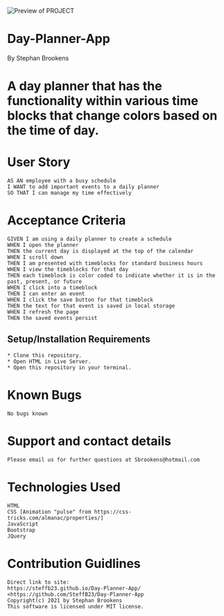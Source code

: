 ![Preview of PROJECT](assets\images\Preview.gif)

# Day-Planner-App  
By Stephan Brookens

# A day planner that has the functionality within various time blocks that change colors based on the time of day.

# User Story

```
AS AN employee with a busy schedule
I WANT to add important events to a daily planner
SO THAT I can manage my time effectively
```

# Acceptance Criteria

```
GIVEN I am using a daily planner to create a schedule
WHEN I open the planner
THEN the current day is displayed at the top of the calendar
WHEN I scroll down
THEN I am presented with timeblocks for standard business hours
WHEN I view the timeblocks for that day
THEN each timeblock is color coded to indicate whether it is in the past, present, or future
WHEN I click into a timeblock
THEN I can enter an event
WHEN I click the save button for that timeblock
THEN the text for that event is saved in local storage
WHEN I refresh the page
THEN the saved events persist
```
## Setup/Installation Requirements
```
* Clone this repository.
* Open HTML in Live Server.
* Open this repository in your terminal.
```
# Known Bugs
```
No bugs known
```
# Support and contact details
```
Please email us for further questions at Sbrookens@hotmail.com
```
# Technologies Used
```
HTML
CSS [Animation "pulse" from https://css-tricks.com/almanac/properties/]
JavaScript
Bootstrap
JQuery
```
# Contribution Guidlines
``` 
Direct link to site:
https://steffb23.github.io/Day-Planner-App/
<https://github.com/SteffB23/Day-Planner-App
Copyright(c) 2021 by Stephan Brookens
This software is licensed under MIT license.
```